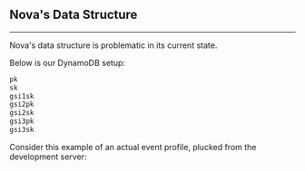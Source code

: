## Nova's Data Structure

---

Nova's data structure is problematic in its current state.

Below is our DynamoDB setup:

```txt
pk
sk
gsi1sk
gsi2pk
gsi2sk
gsi3pk
gsi3sk
```

Consider this example of an actual event profile, plucked from the development server:



```json

```
